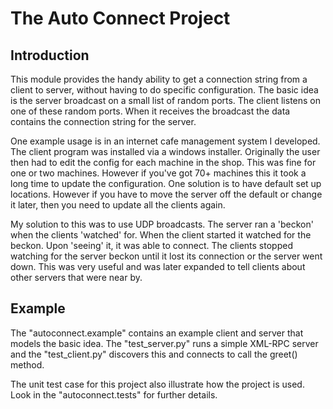 # The Auto Connect Project #

## Introduction ##

This module provides the handy ability to get a connection string from a client to server,
without having to do specific configuration. The basic idea is the server broadcast on a
small list of random ports. The client listens on one of these random ports. When it
receives the broadcast the data contains the connection string for the server.

One example usage is in an internet cafe management system I developed. The client program
was installed via a windows installer. Originally the user then had to edit the config for
each machine in the shop. This was fine for one or two machines. However if you've got 70+
machines this it took a long time to update the configuration. One solution is to have default
set up locations. However if you have to move the server off the default or change it later,
then you need to update all the clients again.

My solution to this was to use UDP broadcasts. The server ran a 'beckon' when the clients
'watched' for. When the client started it watched for the beckon. Upon 'seeing' it, it was
able to connect. The clients stopped watching for the server beckon until it lost its
connection or the server went down. This was very useful and was later expanded to tell
clients about other servers that were near by.


## Example ##

The "autoconnect.example" contains an example client and server that models the basic idea.
The "test\_server.py" runs a simple XML-RPC server and the "test\_client.py" discovers this
and connects to call the greet() method.

The unit test case for this project also illustrate how the project is used. Look in the
"autoconnect.tests" for further details.


